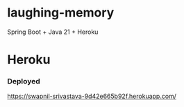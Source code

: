# laughing-memory
Spring Boot + Java 21 + Heroku


# Heroku

### Deployed
https://swapnil-srivastava-9d42e665b92f.herokuapp.com/
